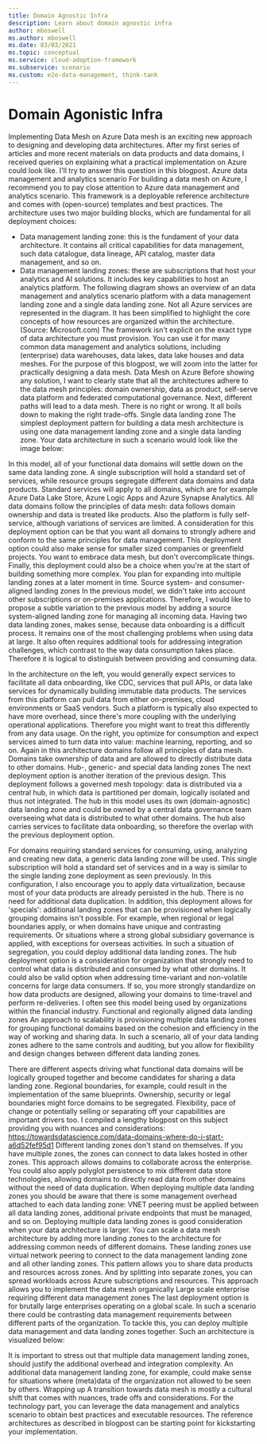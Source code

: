 ```yaml
---
title: Domain Agnostic Infra
description: Learn about domain agnostic infra
author: mboswell
ms.author: mboswell
ms.date: 03/03/2021
ms.topic: conceptual
ms.service: cloud-adoption-framework
ms.subservice: scenario
ms.custom: e2e-data-management, think-tank
---
```


# Domain Agonistic Infra

Implementing Data Mesh on Azure
Data mesh is an exciting new approach to designing and developing data architectures. After my first series of articles and more recent materials on data products and data domains, I received queries on explaining what a practical implementation on Azure could look like. I'll try to answer this question in this blogpost.
Azure data management and analytics scenario
For building a data mesh on Azure, I recommend you to pay close attention to Azure data management and analytics scenario. This framework is a deployable reference architecture and comes with (open-source) templates and best practices. The architecture uses two major building blocks, which are fundamental for all deployment choices:
*    Data management landing zone: this is the fundament of your data architecture. It contains all critical capabilities for data management, such data catalogue, data lineage, API catalog, master data management, and so on.
*    Data management landing zones: these are subscriptions that host your analytics and AI solutions. It includes key capabilities to host an analytics platform.
 The following diagram shows an overview of an data management and analytics scenario platform with a data management landing zone and a single data landing zone. Not all Azure services are represented in the diagram. It has been simplified to highlight the core concepts of how resources are organized within the architecture. (Source: Microsoft.com)
The framework isn't explicit on the exact type of data architecture you must provision. You can use it for many common data management and analytics solutions, including (enterprise) data warehouses, data lakes, data lake houses and data meshes. For the purpose of this blogpost, we will zoom into the latter for practically designing a data mesh.
Data Mesh on Azure
Before showing any solution, I want to clearly state that all the architectures adhere to the data mesh principles: domain ownership, data as product, self-serve data platform and federated computational governance. Next, different paths will lead to a data mesh. There is no right or wrong. It all boils down to making the right trade-offs.
Single data landing zone
The simplest deployment pattern for building a data mesh architecture is using one data management landing zone and a single data landing zone. Your data architecture in such a scenario would look like the image below:
 
In this model, all of your functional data domains will settle down on the same data landing zone. A single subscription will hold a standard set of services, while resource groups segregate different data domains and data products. Standard services will apply to all domains, which are for example Azure Data Lake Store, Azure Logic Apps and Azure Synapse Analytics.
All data domains follow the principles of data mesh: data follows domain ownership and data is treated like products. Also the platform is fully self-service, although variations of services are limited. A consideration for this deployment option can be that you want all domains to strongly adhere and conform to the same principles for data management. This deployment option could also make sense for smaller sized companies or greenfield projects. You want to embrace data mesh, but don't overcomplicate things. Finally, this deployment could also be a choice when you're at the start of building something more complex. You plan for expanding into multiple landing zones at a later moment in time.
Source system- and consumer-aligned landing zones
In the previous model, we didn't take into account other subscriptions or on-premises applications. Therefore, I would like to propose a subtle variation to the previous model by adding a source system-aligned landing zone for managing all incoming data. Having two data landing zones, makes sense, because data onboarding is a difficult process. It remains one of the most challenging problems when using data at large. It also often requires additional tools for addressing integration challenges, which contrast to the way data consumption takes place. Therefore it is logical to distinguish between providing and consuming data.
 
In the architecture on the left, you would generally expect services to facilitate all data onboarding, like CDC, services that pull APIs, or data lake services for dynamically building immutable data products. The services from this platform can pull data from either on-premises, cloud environments or SaaS vendors. Such a platform is typically also expected to have more overhead, since there's more coupling with the underlying operational applications. Therefore you might want to treat this differently from any data usage.
On the right, you optimize for consumption and expect services aimed to turn data into value: machine learning, reporting, and so on. Again in this architecture domains follow all principles of data mesh. Domains take ownership of data and are allowed to directly distribute data to other domains.
Hub-, generic- and special data landing zones
The next deployment option is another iteration of the previous design. This deployment follows a governed mesh topology: data is distributed via a central hub, in which data is partitioned per domain, logically isolated and thus not integrated. The hub in this model uses its own (domain-agnostic) data landing zone and could be owned by a central data governance team overseeing what data is distributed to what other domains. The hub also carries services to facilitate data onboarding, so therefore the overlap with the previous deployment option.
 
For domains requiring standard services for consuming, using, analyzing and creating new data, a generic data landing zone will be used. This single subscription will hold a standard set of services and in a way is similar to the single landing zone deployment as seen previously. In this configuration, I also encourage you to apply data virtualization, because most of your data products are already persisted in the hub. There is no need for additional data duplication.
In addition, this deployment allows for 'specials': additional landing zones that can be provisioned when logically grouping domains isn't possible. For example, when regional or legal boundaries apply, or when domains have unique and contrasting requirements. Or situations where a strong global subsidiary governance is applied, with exceptions for overseas activities. In such a situation of segregation, you could deploy additional data landing zones.
The hub deployment option is a consideration for organization that strongly need to control what data is distributed and consumed by what other domains. It could also be valid option when addressing time-variant and non-volatile concerns for large data consumers. If so, you more strongly standardize on how data products are designed, allowing your domains to time-travel and perform re-deliveries. I often see this model being used by organizations within the financial industry.
Functional and regionally aligned data landing zones
An approach to scalability is provisioning multiple data landing zones for grouping functional domains based on the cohesion and efficiency in the way of working and sharing data. In such a scenario, all of your data landing zones adhere to the same controls and auditing, but you allow for flexibility and design changes between different data landing zones.
 
There are different aspects driving what functional data domains will be logically grouped together and become candidates for sharing a data landing zone. Regional boundaries, for example, could result in the implementation of the same blueprints. Ownership, security or legal boundaries might force domains to be segregated. Flexibility, pace of change or potentially selling or separating off your capabilities are important drivers too. I compiled a lengthy blogpost on this subject providing you with nuances and considerations: https://towardsdatascience.com/data-domains-where-do-i-start-a6d52fef95d1
Different landing zones don't stand on themselves. If you have multiple zones, the zones can connect to data lakes hosted in other zones. This approach allows domains to collaborate across the enterprise. You could also apply polyglot persistence to mix different data store technologies, allowing domains to directly read data from other domains without the need of data duplication.
When deploying multiple data landing zones you should be aware that there is some management overhead attached to each data landing zone: VNET peering must be applied between all data landing zones, additional private endpoints that must be managed, and so on. 
Deploying multiple data landing zones is good consideration when your data architecture is larger. You can scale a data mesh architecture by adding more landing zones to the architecture for addressing common needs of different domains. These landing zones use virtual network peering to connect to the data management landing zone and all other landing zones. This pattern allows you to share data products and resources across zones. And by splitting into separate zones, you can spread workloads across Azure subscriptions and resources. This approach allows you to implement the data mesh organically
Large scale enterprise requiring different data management zones
The last deployment option is for brutally large enterprises operating on a global scale. In such a scenario there could be contrasting data management requirements between different parts of the organization. To tackle this, you can deploy multiple data management and data landing zones together. Such an architecture is visualized below:
 
It is important to stress out that multiple data management landing zones, should justify the additional overhead and integration complexity. An additional data management landing zone, for example, could make sense for situations where (meta)data of the organization not allowed to be seen by others.
Wrapping up
A transition towards data mesh is mostly a cultural shift that comes with nuances, trade offs and considerations. For the technology part, you can leverage the data management and analytics scenario to obtain best practices and executable resources. The reference architectures as described in blogpost can be starting point for kickstarting your implementation.



